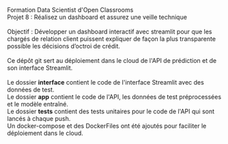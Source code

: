 Formation Data Scientist d'Open Classrooms<br>
Projet 8 : Réalisez un dashboard et assurez une veille technique<br>
<br>
Objectif : Développer un dashboard interactif avec streamlit pour que les chargés de relation client puissent expliquer de façon la plus transparente possible les décisions d’octroi de crédit.<br>
<br>
Ce dépôt git sert au déploiement dans le cloud de l'API de prédiction et de son interface Streamlit.<br>
<br>
Le dossier <b>interface</b> contient le code de l'interface Streamlit avec des données de test.<br>
Le dossier <b>app</b> contient le code de l'API, les données de test préprocessées et le modèle entraîné.<br>
Le dossier <b>tests</b> contient des tests unitaires pour le code de l'API qui sont lancés à chaque push.<br>
Un docker-compose et des DockerFiles ont été ajoutés pour faciliter le déploiement dans le cloud.